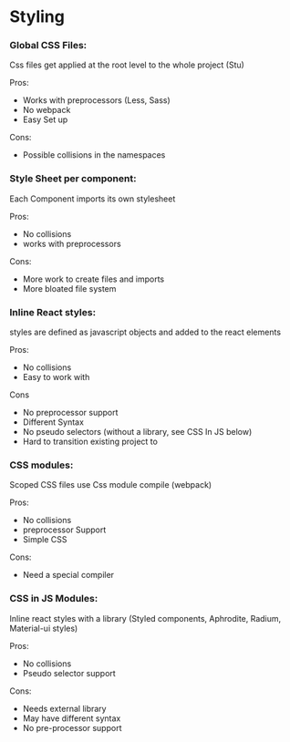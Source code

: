 # Styling

### Global CSS Files:

Css files get applied at the root level to the whole project (Stu)

Pros:

- Works with preprocessors (Less, Sass)
- No webpack
- Easy Set up

Cons: 

- Possible collisions in the namespaces

### Style Sheet per component:

Each Component imports its own stylesheet

Pros: 

- No collisions
- works with preprocessors

Cons:

- More work to create files and imports
- More bloated file system

### Inline React styles:

styles are defined as javascript objects and added to the react elements

Pros:

- No collisions
- Easy to work with

Cons

- No preprocessor support
- Different Syntax
- No pseudo selectors (without a library, see CSS In JS below)
- Hard to transition existing project to

### CSS modules:

Scoped CSS files use Css module compile (webpack)

Pros:

- No collisions
- preprocessor Support
- Simple CSS

Cons:

- Need a special compiler

### CSS in JS Modules:

Inline react styles with a library (Styled components, Aphrodite, Radium, Material-ui styles)

Pros:

- No collisions
- Pseudo selector support

Cons:

- Needs external library
- May have different syntax
- No pre-processor support